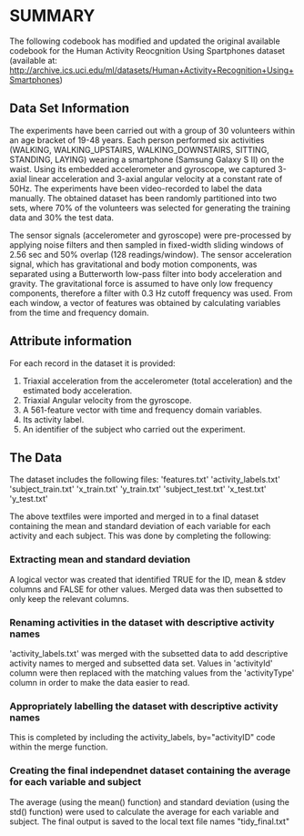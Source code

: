 # SUMMARY
The following codebook has modified and updated the original available codebook for the Human Activity Reocgnition  Using Spartphones dataset (available at: http://archive.ics.uci.edu/ml/datasets/Human+Activity+Recognition+Using+Smartphones)

## Data Set Information
The experiments have been carried out with a group of 30 volunteers within an age bracket of 19-48 years. Each person performed six activities (WALKING, WALKING_UPSTAIRS, WALKING_DOWNSTAIRS, SITTING, STANDING, LAYING) wearing a smartphone (Samsung Galaxy S II) on the waist. Using its embedded accelerometer and gyroscope, we captured 3-axial linear acceleration and 3-axial angular velocity at a constant rate of 50Hz. The experiments have been video-recorded to label the data manually. The obtained dataset has been randomly partitioned into two sets, where 70% of the volunteers was selected for generating the training data and 30% the test data. 

The sensor signals (accelerometer and gyroscope) were pre-processed by applying noise filters and then sampled in fixed-width sliding windows of 2.56 sec and 50% overlap (128 readings/window). The sensor acceleration signal, which has gravitational and body motion components, was separated using a Butterworth low-pass filter into body acceleration and gravity. The gravitational force is assumed to have only low frequency components, therefore a filter with 0.3 Hz cutoff frequency was used. From each window, a vector of features was obtained by calculating variables from the time and frequency domain.

## Attribute information

For each record in the dataset it is provided: 
1. Triaxial acceleration from the accelerometer (total acceleration) and the estimated body acceleration. 
2. Triaxial Angular velocity from the gyroscope. 
3. A 561-feature vector with time and frequency domain variables. 
4. Its activity label. 
5. An identifier of the subject who carried out the experiment.

## The Data 

The dataset includes the following files:
'features.txt'
'activity_labels.txt'
'subject_train.txt'
'x_train.txt'
'y_train.txt'
'subject_test.txt'
'x_test.txt'
'y_test.txt'

The above textfiles were imported and merged in to a final dataset containing the mean and standard deviation of each variable for each activity and each subject. This was done by completing the following:

### Extracting mean and standard deviation
A logical vector was created that identified TRUE for the ID, mean & stdev columns and FALSE for other values. Merged data was then subsetted to only keep the relevant columns. 

### Renaming activities in the dataset with descriptive activity names
'activity_labels.txt' was merged with the subsetted data to add descriptive activity names to merged and subsetted data set. Values in 'activityId' column were then replaced with the matching values from the 'activityType' column in order to make the data easier to read.

### Appropriately labelling the dataset with descriptive activity names
This is completed by including the activity_labels, by="activityID" code within the merge function. 

### Creating the final independnet dataset containing the average for each variable and subject
The average (using the mean() function) and standard deviation (using the std() function) were used to calculate the average for each variable and subject. The final output is saved to the local text file names "tidy_final.txt"






